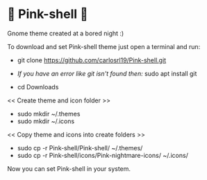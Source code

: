 # 🌌 Pink-shell 🌌
Gnome theme created at a bored night :)

To download and set Pink-shell theme just open a terminal and run:

- git clone https://github.com/carlosrl19/Pink-shell.git

- *If you have an error like git isn't found then:* sudo apt install git

- cd Downloads 

<< Create theme and icon folder >>
- sudo mkdir ~/.themes
- sudo mkdir ~/.icons

<< Copy theme and icons into create folders >>
- sudo cp -r Pink-shell/Pink-shell/ ~/.themes/
- sudo cp -r Pink-shell/icons/Pink-nightmare-icons/ ~/.icons/

Now you can set Pink-shell in your system.
